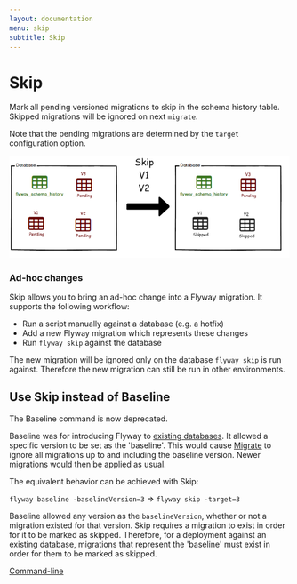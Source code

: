 ```yaml
---
layout: documentation
menu: skip
subtitle: Skip
---
```

# Skip

Mark all pending versioned migrations to skip in the schema history table. Skipped migrations will be ignored on next `migrate`.

Note that the pending migrations are determined by the `target` configuration option.

![Skip](/assets/balsamiq/command-skip.png)

### Ad-hoc changes

Skip allows you to bring an ad-hoc change into a Flyway migration. It supports the following workflow:

- Run a script manually against a database (e.g. a hotfix)
- Add a new Flyway migration which represents these changes
- Run `flyway skip` against the database

The new migration will be ignored only on the database `flyway skip` is run against. Therefore the new migration can still be run in other environments.

## Use Skip instead of Baseline

The Baseline command is now deprecated.

Baseline was for introducing Flyway to [existing databases](/documentation/existing). It allowed a specific version to be set as the 'baseline'. This would cause [Migrate](/documentation/command/migrate) to ignore all migrations up to and including the baseline version. Newer migrations would then be applied as usual.

The equivalent behavior can be achieved with Skip:

`flyway baseline -baselineVersion=3` => `flyway skip -target=3`

Baseline allowed any version as the `baselineVersion`, whether or not a migration existed for that version. Skip requires a migration to exist in order for it to be marked as skipped. Therefore, for a deployment against an existing database, migrations that represent the 'baseline' must exist in order for them to be marked as skipped.

<p class="next-steps">
    <a class="btn btn-primary" href="/documentation/commandline/">Command-line <i class="fa fa-arrow-right"></i></a>
</p>